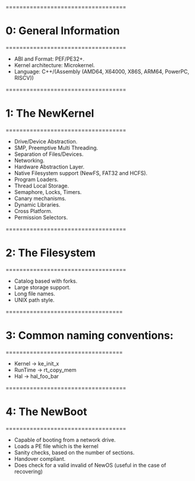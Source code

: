 ===================================
# 0: General Information
===================================

- ABI and Format: PEF/PE32+.
- Kernel architecture: Microkernel.
- Language: C++/(Assembly (AMD64, X64000, X86S, ARM64, PowerPC, RISCV))

===================================
# 1: The NewKernel
===================================

- Drive/Device Abstraction.
- SMP, Preemptive Multi Threading.
- Separation of Files/Devices.
- Networking.
- Hardware Abstraction Layer.
- Native Filesystem support (NewFS, FAT32 and HCFS).
- Program Loaders.
- Thread Local Storage.
- Semaphore, Locks, Timers.
- Canary mechanisms.
- Dynamic Libraries.
- Cross Platform.
- Permission Selectors.

===================================
# 2: The Filesystem
===================================

- Catalog based with forks.
- Large storage support.
- Long file names.
- UNIX path style.

==================================
# 3: Common naming conventions:
==================================

- Kernel -> ke_init_x
- RunTime -> rt_copy_mem
- Hal -> hal_foo_bar

===================================
# 4: The NewBoot
===================================

- Capable of booting from a network drive.
- Loads a PE file which is the kernel
- Sanity checks, based on the number of sections. 
- Handover compliant.
- Does check for a valid invalid of NewOS (useful in the case of recovering)

